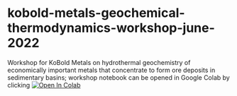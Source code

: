 # kobold-metals-geochemical-thermodynamics-workshop-june-2022

Workshop for KoBold Metals on hydrothermal geochemistry of economically important metals that concentrate to form ore deposits in sedimentary basins; workshop notebook can be opened in Google Colab by clicking [![Open In Colab](https://colab.research.google.com/assets/colab-badge.svg)](https://colab.research.google.com/github/googlecolab/colabtools/blob/master/notebooks/colab-github-demo.ipynb)
